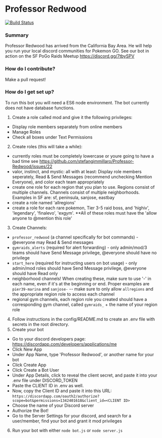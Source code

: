 # Professor Redwood
[![Build Status](https://api.travis-ci.org/Professor-Redwood-Team/Professor-Redwood.svg?branch=master)](https://api.travis-ci.org/Professor-Redwood-Team/Professor-Redwood.svg?branch=master)

### Summary ###
Professor Redwood has arrived from the California Bay Area. He will help you run your local discord communities for Pokemon GO. See our bot in action on the SF PoGo Raids Meetup https://discord.gg/7tbySPV

### How do I contribute? ###
Make a pull request!

### How do I get set up? ###
To run this bot you will need a ES6 node environment. The bot currently does not have database functions.

1) Create a role called mod and give it the following privileges:
- Display role members separately from online members
- Manage Roles
- Check all boxes under Text Permissions
2) Create roles (this will take a while):
- currently roles must be completely lowercase or youre going to have a bad time see https://github.com/stefangimmillaro/Professor-Redwood/issues/22
- valor, instinct, and mystic: all with at least: Display role members seperately, Read & Send Messages (recommend unchecking Mention Everyone), and color each team appropriately
- create one role for each region that you plan to use. Regions consist of multiple channels. Channels consist of multiple neighborhoods. Examples in SF are: sf, peninsula, sanjose, eastbay
- create a role named 'allregions'
- create a role for each rare pokemon, Tier 3-5 raid boss, and 'highiv', 'legendary', 'finalevo', 'exgym'. **All of these roles must have the 'allow anyone to @mention this role'
3) Create Channels:
- `professor_redwood` (a channel specifically for bot commands) - @everyone may Read & Send messages
- `gymraids_alerts` (required for alert forwarding) - only admin/mod/3 teams should have Send Message privilege, @everyone should have no privilege
- `start_here` (required for instructing users on bot usage) - only admin/mod roles should have Send Message privilege, @everyone should have Read only
- neighborhood channels! When creating these, make sure to use '-' in each name, even if it's at the beginning or end. Proper examples are `pier39-marina` and `sanjose-`
-- make sure to only allow `allregions` and the appropriate region role to access each channel
- regional gym channels, each region role you created should have a corresponding gym channel, called `gymraids_` + the name of your region role
4) Follow instructions in the config/README.md to create an .env file with secrets in the root directory.
5) Create your bot
- Go to your discord developers page: https://discordapp.com/developers/applications/me
- Click New App
- Under App Name, type 'Professor Redwood', or another name for your bot
- Click Create App
- Click Create a Bot User
- Under App Details, click to reveal the client secret, and paste it into your .env file under DISCORD_TOKEN
- Paste the CLIENT ID in .env as well.
- Now, copy the Client ID and paste it into this URL: `https://discordapp.com/oauth2/authorize?scope=bot&permissions=1342401618&client_id=<CLIENT ID>`
- Choose the name of your Discord server
- Authorize the Bot!
- Go to the Server Settings for your discord, and search for a user/member, find your bot and grant it mod privileges

6) Run your bot with either 
`node bot.js` or `node server.js`
